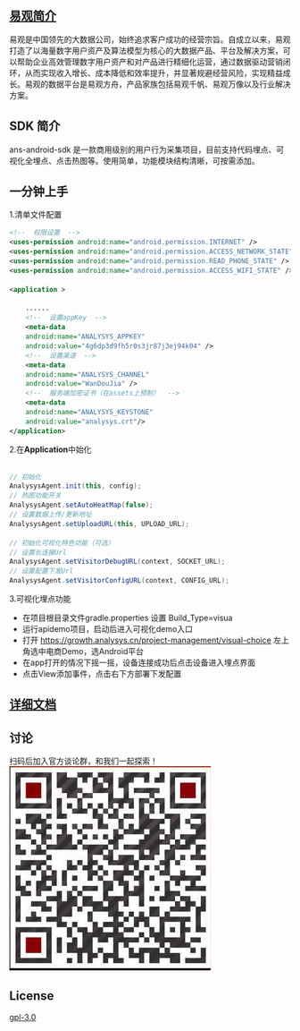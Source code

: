 
## [**易观简介**](https://www.analysys.cn)

易观是中国领先的大数据公司，始终追求客户成功的经营宗旨。自成立以来，易观打造了以海量数字用户资产及算法模型为核心的大数据产品、平台及解决方案，可以帮助企业高效管理数字用户资产和对产品进行精细化运营，通过数据驱动营销闭环，从而实现收入增长、成本降低和效率提升，并显著规避经营风险，实现精益成长。易观的数据平台是易观方舟，产品家族包括易观千帆、易观万像以及行业解决方案。


## SDK 简介

ans-android-sdk 是一款商用级别的用户行为采集项目，目前支持代码埋点、可视化全埋点、点击热图等。使用简单，功能模块结构清晰，可按需添加。

## 一分钟上手

1.清单文件配置

``` xml
<!--  权限设置  -->
<uses-permission android:name="android.permission.INTERNET" />
<uses-permission android:name="android.permission.ACCESS_NETWORK_STATE" />
<uses-permission android:name="android.permission.READ_PHONE_STATE" />
<uses-permission android:name="android.permission.ACCESS_WIFI_STATE" />

<application >

    ......
    <!--  设置appKey  -->
    <meta-data
    android:name="ANALYSYS_APPKEY"
    android:value="4g6dp3d9fh5r0s3jr87j3ej94k04" />
    <!--  设置渠道  -->
    <meta-data
    android:name="ANALYSYS_CHANNEL"
    android:value="WanDouJia" />
    <!--  服务端加密证书（在assets上预制）  -->
    <meta-data
    android:name="ANALYSYS_KEYSTONE"
    android:value="analysys.crt"/>
</application>
```

2.在**Application**中始化
    
``` java

// 初始化
AnalysysAgent.init(this, config);
// 热图功能开关
AnalysysAgent.setAutoHeatMap(false);
// 设置数据上传/更新地址
AnalysysAgent.setUploadURL(this, UPLOAD_URL);

// 初始化可视化特色功能（可选）
// 设置长连接Url
AnalysysAgent.setVisitorDebugURL(context, SOCKET_URL);
// 设置配置下发Url
AnalysysAgent.setVisitorConfigURL(context, CONFIG_URL);

```

3.可视化埋点功能

- 在项目根目录文件gradle.properties 设置 Build_Type=visua
- 运行apidemo项目，启动后进入可视化demo入口
- 打开 https://growth.analysys.cn/project-management/visual-choice 左上角选中电商Demo，选Android平台
- 在app打开的情况下摇一摇，设备连接成功后点击设备进入埋点界面
- 点击View添加事件，点击右下方部署下发配置



## [详细文档](https://docs.analysys.cn/ark/integration/sdk/android)


## 讨论

扫码后加入官方谈论群，和我们一起探索！
![](./img/ans.png)


## License

[gpl-3.0](https://www.gnu.org/licenses/gpl-3.0.txt)